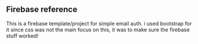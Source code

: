 ## Firebase reference

This is a firebase template/project for simple email auth. 
i used bootstrap for it since css was not the main focus on this, it was to make sure the firebase stuff worked!
